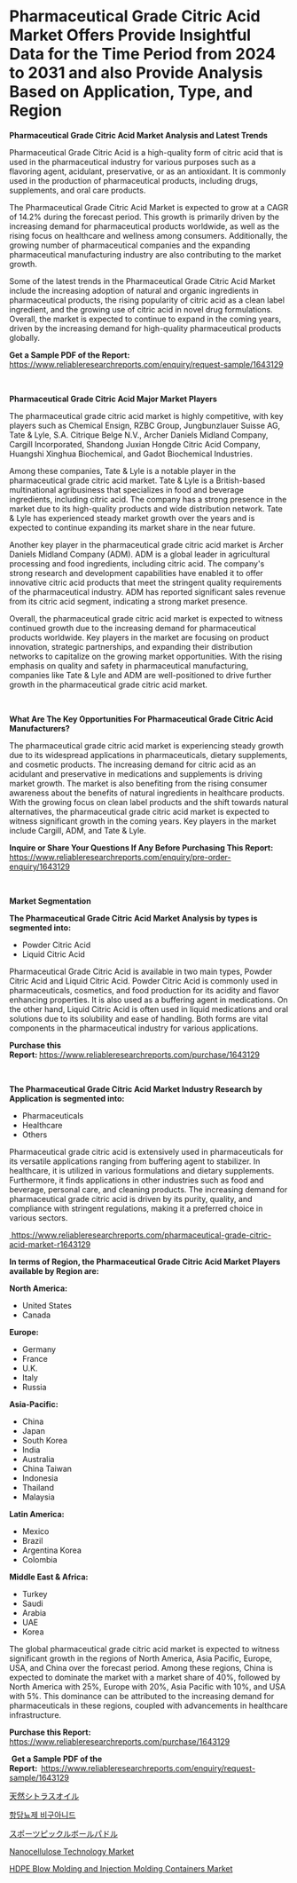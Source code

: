 <p><h1>Pharmaceutical Grade Citric Acid Market Offers Provide Insightful Data for the Time Period from 2024 to 2031 and also Provide Analysis Based on Application, Type, and Region</h1></p><p><strong>Pharmaceutical Grade Citric Acid Market Analysis and Latest Trends</strong></p>
<p><p>Pharmaceutical Grade Citric Acid is a high-quality form of citric acid that is used in the pharmaceutical industry for various purposes such as a flavoring agent, acidulant, preservative, or as an antioxidant. It is commonly used in the production of pharmaceutical products, including drugs, supplements, and oral care products.</p><p>The Pharmaceutical Grade Citric Acid Market is expected to grow at a CAGR of 14.2% during the forecast period. This growth is primarily driven by the increasing demand for pharmaceutical products worldwide, as well as the rising focus on healthcare and wellness among consumers. Additionally, the growing number of pharmaceutical companies and the expanding pharmaceutical manufacturing industry are also contributing to the market growth.</p><p>Some of the latest trends in the Pharmaceutical Grade Citric Acid Market include the increasing adoption of natural and organic ingredients in pharmaceutical products, the rising popularity of citric acid as a clean label ingredient, and the growing use of citric acid in novel drug formulations. Overall, the market is expected to continue to expand in the coming years, driven by the increasing demand for high-quality pharmaceutical products globally.</p></p>
<p><strong>Get a Sample PDF of the Report:&nbsp;</strong> <a href="https://www.reliableresearchreports.com/enquiry/request-sample/1643129">https://www.reliableresearchreports.com/enquiry/request-sample/1643129</a></p>
<p>&nbsp;</p>
<p><strong>Pharmaceutical Grade Citric Acid Major Market Players</strong></p>
<p><p>The pharmaceutical grade citric acid market is highly competitive, with key players such as Chemical Ensign, RZBC Group, Jungbunzlauer Suisse AG, Tate & Lyle, S.A. Citrique Belge N.V., Archer Daniels Midland Company, Cargill Incorporated, Shandong Juxian Hongde Citric Acid Company, Huangshi Xinghua Biochemical, and Gadot Biochemical Industries.</p><p>Among these companies, Tate & Lyle is a notable player in the pharmaceutical grade citric acid market. Tate & Lyle is a British-based multinational agribusiness that specializes in food and beverage ingredients, including citric acid. The company has a strong presence in the market due to its high-quality products and wide distribution network. Tate & Lyle has experienced steady market growth over the years and is expected to continue expanding its market share in the near future.</p><p>Another key player in the pharmaceutical grade citric acid market is Archer Daniels Midland Company (ADM). ADM is a global leader in agricultural processing and food ingredients, including citric acid. The company's strong research and development capabilities have enabled it to offer innovative citric acid products that meet the stringent quality requirements of the pharmaceutical industry. ADM has reported significant sales revenue from its citric acid segment, indicating a strong market presence.</p><p>Overall, the pharmaceutical grade citric acid market is expected to witness continued growth due to the increasing demand for pharmaceutical products worldwide. Key players in the market are focusing on product innovation, strategic partnerships, and expanding their distribution networks to capitalize on the growing market opportunities. With the rising emphasis on quality and safety in pharmaceutical manufacturing, companies like Tate & Lyle and ADM are well-positioned to drive further growth in the pharmaceutical grade citric acid market.</p></p>
<p>&nbsp;</p>
<p><strong>What Are The Key Opportunities For Pharmaceutical Grade Citric Acid Manufacturers?</strong></p>
<p><p>The pharmaceutical grade citric acid market is experiencing steady growth due to its widespread applications in pharmaceuticals, dietary supplements, and cosmetic products. The increasing demand for citric acid as an acidulant and preservative in medications and supplements is driving market growth. The market is also benefiting from the rising consumer awareness about the benefits of natural ingredients in healthcare products. With the growing focus on clean label products and the shift towards natural alternatives, the pharmaceutical grade citric acid market is expected to witness significant growth in the coming years. Key players in the market include Cargill, ADM, and Tate & Lyle.</p></p>
<p><strong>Inquire or Share Your Questions If Any Before Purchasing This Report:</strong> <a href="https://www.reliableresearchreports.com/enquiry/pre-order-enquiry/1643129">https://www.reliableresearchreports.com/enquiry/pre-order-enquiry/1643129</a></p>
<p>&nbsp;</p>
<p><strong>Market Segmentation</strong></p>
<p><strong>The Pharmaceutical Grade Citric Acid Market Analysis by types is segmented into:</strong></p>
<p><ul><li>Powder Citric Acid</li><li>Liquid Citric Acid</li></ul></p>
<p><p>Pharmaceutical Grade Citric Acid is available in two main types, Powder Citric Acid and Liquid Citric Acid. Powder Citric Acid is commonly used in pharmaceuticals, cosmetics, and food production for its acidity and flavor enhancing properties. It is also used as a buffering agent in medications. On the other hand, Liquid Citric Acid is often used in liquid medications and oral solutions due to its solubility and ease of handling. Both forms are vital components in the pharmaceutical industry for various applications.</p></p>
<p><strong>Purchase this Report:&nbsp;</strong><a href="https://www.reliableresearchreports.com/purchase/1643129">https://www.reliableresearchreports.com/purchase/1643129</a></p>
<p>&nbsp;</p>
<p><strong>The Pharmaceutical Grade Citric Acid Market Industry Research by Application is segmented into:</strong></p>
<p><ul><li>Pharmaceuticals</li><li>Healthcare</li><li>Others</li></ul></p>
<p><p>Pharmaceutical grade citric acid is extensively used in pharmaceuticals for its versatile applications ranging from buffering agent to stabilizer. In healthcare, it is utilized in various formulations and dietary supplements. Furthermore, it finds applications in other industries such as food and beverage, personal care, and cleaning products. The increasing demand for pharmaceutical grade citric acid is driven by its purity, quality, and compliance with stringent regulations, making it a preferred choice in various sectors.</p></p>
<p><a href="https://www.reliableresearchreports.com/pharmaceutical-grade-citric-acid-market-r1643129">&nbsp;https://www.reliableresearchreports.com/pharmaceutical-grade-citric-acid-market-r1643129</a></p>
<p><strong>In terms of Region, the Pharmaceutical Grade Citric Acid Market Players available by Region are:</strong></p>
<p>
    <p> <strong> North America: </strong>
        <ul>
            <li>United States</li>
            <li>Canada</li>
        </ul>
        </p> 
    <p> <strong> Europe: </strong>
        <ul>
            <li>Germany</li>
            <li>France</li>
            <li>U.K.</li>
            <li>Italy</li>
            <li>Russia</li>
        </ul>
        </p> 
    <p> <strong> Asia-Pacific: </strong>
        <ul>
            <li>China</li>
            <li>Japan</li>
            <li>South Korea</li>
            <li>India</li>
            <li>Australia</li>
            <li>China Taiwan</li>
            <li>Indonesia</li>
            <li>Thailand</li>
            <li>Malaysia</li>
        </ul>
        </p> 
    <p> <strong> Latin America: </strong>
        <ul>
            <li>Mexico</li>
            <li>Brazil</li>
            <li>Argentina Korea</li>
            <li>Colombia</li>
        </ul>
        </p> 
    <p> <strong> Middle East & Africa: </strong>
        <ul>
            <li>Turkey</li>
            <li>Saudi</li>
            <li>Arabia</li>
            <li>UAE</li>
            <li>Korea</li>
        </ul>
    </p>
    </p>
<p><p>The global pharmaceutical grade citric acid market is expected to witness significant growth in the regions of North America, Asia Pacific, Europe, USA, and China over the forecast period. Among these regions, China is expected to dominate the market with a market share of 40%, followed by North America with 25%, Europe with 20%, Asia Pacific with 10%, and USA with 5%. This dominance can be attributed to the increasing demand for pharmaceuticals in these regions, coupled with advancements in healthcare infrastructure.</p></p>
<p><strong>Purchase this Report: </strong><a href="https://www.reliableresearchreports.com/purchase/1643129">https://www.reliableresearchreports.com/purchase/1643129</a></p>
<p>&nbsp;<strong>Get a Sample PDF of the Report:&nbsp;&nbsp;</strong><a href="https://www.reliableresearchreports.com/enquiry/request-sample/1643129">https://www.reliableresearchreports.com/enquiry/request-sample/1643129</a></p>
<p><strong></strong></p>
<p><p><a href="https://github.com/KaliMetz2023/Market-Research-Report-List-1/blob/main/9149737114063.md">天然シトラスオイル</a></p><p><a href="https://medium.com/@kirstenhintz/%EA%B8%80%EB%A3%A8%EC%BD%94%EC%A6%88%EC%B5%9C%EA%B0%95%EC%B9%98%EC%97%AC%EC%A0%9C-%EC%8B%9C%EC%9E%A5-%EC%A0%90%EC%9C%A0%EC%9C%A8-%EB%B0%8F-%EC%83%88%EB%A1%9C%EC%9A%B4-%EB%8F%99%ED%96%A5-%EB%B6%84%EC%84%9D-%EC%9C%A0%ED%98%95-%EC%9D%91%EC%9A%A9-%EC%B5%9C%EC%A2%85-%EC%82%AC%EC%9A%A9-%EB%B0%8F-2024%EB%85%84%EB%B6%80%ED%84%B0-2031%EB%85%84%EA%B9%8C%EC%A7%80%EC%9D%98-%EC%98%88%EC%B8%A1%EC%9D%84-%EA%B8%B0%EC%A4%80%EC%9C%BC%EB%A1%9C-c74b7438c21f">항당뇨제 비구아니드</a></p><p><a href="https://github.com/oqoeusbvpadwjs08/Market-Research-Report-List-2/blob/main/3881187114064.md">スポーツピックルボールパドル</a></p><p><a href="https://www.linkedin.com/pulse/nanocellulose-technology-market-furnishes-information-share-wkh6e">Nanocellulose Technology Market</a></p><p><a href="https://www.linkedin.com/pulse/hdpe-blow-molding-injection-containers-market-key-successful-kqiie">HDPE Blow Molding and Injection Molding Containers Market</a></p></p>